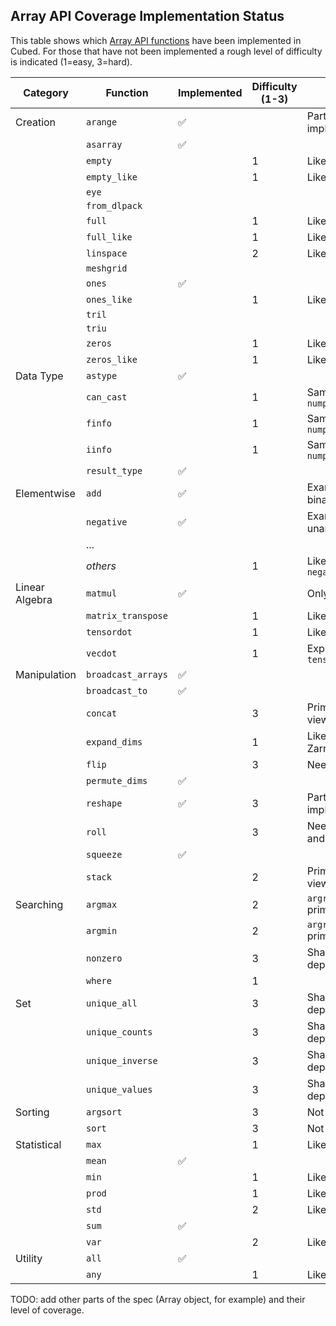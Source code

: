 ## Array API Coverage Implementation Status

This table shows which [Array API functions](https://data-apis.org/array-api/latest/API_specification/index.html) have been implemented in Cubed. For those that have not been implemented a rough level of difficulty is indicated (1=easy, 3=hard).

| Category       | Function           | Implemented        | Difficulty (1-3) | Notes                        |
| -------------- | ------------------ | ------------------ | ---------------- | ---------------------------- |
| Creation       | `arange`           | :white_check_mark: |                  | Partial implementation       |
|                | `asarray`          | :white_check_mark: |                  |                              |
|                | `empty`            |                    | 1                | Like `ones`                  |
|                | `empty_like`       |                    | 1                | Like `ones`                  |
|                | `eye`              |                    |                  |                              |
|                | `from_dlpack`      |                    |                  |                              |
|                | `full`             |                    | 1                | Like `ones`                  |
|                | `full_like`        |                    | 1                | Like `ones`                  |
|                | `linspace`         |                    | 2                | Like `arange`                |
|                | `meshgrid`         |                    |                  |                              |
|                | `ones`             | :white_check_mark: |                  |                              |
|                | `ones_like`        |                    | 1                | Like `ones`                  |
|                | `tril`             |                    |                  |                              |
|                | `triu`             |                    |                  |                              |
|                | `zeros`            |                    | 1                | Like `ones`                  |
|                | `zeros_like`       |                    | 1                | Like `ones`                  |
| Data Type      | `astype`           | :white_check_mark: |                  |                              |
|                | `can_cast`         |                    | 1                | Same as `numpy.array_api`    |
|                | `finfo`            |                    | 1                | Same as `numpy.array_api`    |
|                | `iinfo`            |                    | 1                | Same as `numpy.array_api`    |
|                | `result_type`      | :white_check_mark: |                  |                              |
| Elementwise    | `add`              | :white_check_mark: |                  | Example of a binary function |
|                | `negative`         | :white_check_mark: |                  | Example of a unary function  |
|                | ...                |                    |                  |                              |
|                | _others_           |                    | 1                | Like `add` or `negative`     |
| Linear Algebra | `matmul`           | :white_check_mark: |                  | Only 2D case                 |
|                | `matrix_transpose` |                    | 1                | Like Dask                    |
|                | `tensordot`        |                    | 1                | Like Dask                    |
|                | `vecdot`           |                    | 1                | Express using `tensordot`    |
| Manipulation   | `broadcast_arrays` | :white_check_mark: |                  |                              |
|                | `broadcast_to`     | :white_check_mark: |                  |                              |
|                | `concat`           |                    | 3                | Primitive (Zarr view)        |
|                | `expand_dims`      |                    | 1                | Like `squeeze` or Zarr view  |
|                | `flip`             |                    | 3                | Needs indexing               |
|                | `permute_dims`     | :white_check_mark: |                  |                              |
|                | `reshape`          | :white_check_mark: | 3                | Partial implementation       |
|                | `roll`             |                    | 3                | Needs `concat` and `reshape` |
|                | `squeeze`          | :white_check_mark: |                  |                              |
|                | `stack`            |                    | 2                | Primitive (Zarr view)        |
| Searching      | `argmax`           |                    | 2                | `argreduction` primitive     |
|                | `argmin`           |                    | 2                | `argreduction` primitive     |
|                | `nonzero`          |                    | 3                | Shape is data dependent      |
|                | `where`            |                    | 1                |                              |
| Set            | `unique_all`       |                    | 3                | Shape is data dependent      |
|                | `unique_counts`    |                    | 3                | Shape is data dependent      |
|                | `unique_inverse`   |                    | 3                | Shape is data dependent      |
|                | `unique_values`    |                    | 3                | Shape is data dependent      |
| Sorting        | `argsort`          |                    | 3                | Not in Dask                  |
|                | `sort`             |                    | 3                | Not in Dask                  |
| Statistical    | `max`              |                    | 1                | Like `sum`                   |
|                | `mean`             | :white_check_mark: |                  |                              |
|                | `min`              |                    | 1                | Like `sum`                   |
|                | `prod`             |                    | 1                | Like `sum`                   |
|                | `std`              |                    | 2                | Like `mean`                  |
|                | `sum`              | :white_check_mark: |                  |                              |
|                | `var`              |                    | 2                | Like `mean`                  |
| Utility        | `all`              | :white_check_mark: |                  |                              |
|                | `any`              |                    | 1                | Like `all`                   |

TODO: add other parts of the spec (Array object, for example) and their level of coverage.
